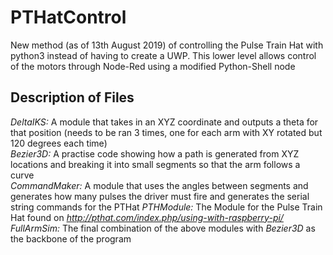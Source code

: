 # PTHatControl
New method (as of 13th August 2019) of controlling the Pulse Train Hat with python3 instead of having to create a UWP. This lower level allows control of  the motors through Node-Red using a modified Python-Shell node

## Description of Files  
*DeltaIKS:* A module that takes in an XYZ coordinate and outputs a theta for that position (needs to be ran 3 times, one for each arm with XY rotated but 120 degrees each time)  
*Bezier3D:* A practise code showing how a path is generated from XYZ locations and breaking it into small segments so that the arm follows a curve  
*CommandMaker:* A module that uses the angles between segments and generates how many pulses the driver must fire and generates the serial string commands for the PTHat
*PTHModule:* The Module for the Pulse Train Hat found on *http://pthat.com/index.php/using-with-raspberry-pi/*
*FullArmSim:* The final combination of the above modules with *Bezier3D* as the backbone of the program
